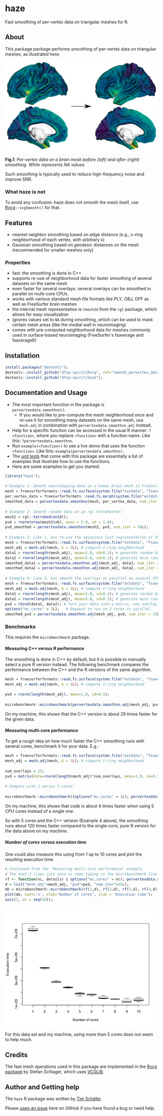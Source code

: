 # haze
Fast smoothing of per-vertex data on triangular meshes for R.


## About

This package package performs smoothing of per-vertex data on triangular meshes, as illustrated here:

![Vis](./web/haze.jpg?raw=true "Per-vertex data on a brain mesh before (left) and after (right) smoothing.")

**Fig.1**: *Per-vertex data on a brain mesh before (left) and after (right) smoothing. White represents NA values.*

Such smoothing is typically used to reduce high-frequency noise and improve SNR.

### What haze is not

To avoid any confusion: haze does not smooth the mesh itself, use [Rvcg](https://github.com/zarquon42b/Rvcg)`::vcgSmooth()` for that.

## Features

* nearest neighbor smoothing based on edge distance (e.g., `k`-ring neighborhood of each vertex, with arbitrary `k`)
* Gaussian smoothing based on geodesic distances on the mesh (recommended for smaller meshes only)


### Properties

* fast: the smoothing is done in C++
* supports re-use of neighborhood data for faster smoothing of several datasets on the same mesh
* even faster for several overlays: several overlays can be smoothed in parallel on multi-core CPUs.
* works with various standard mesh file formats like PLY, OBJ, OFF as well as FreeSurfer brain meshes
* the internal mesh representation is `tmesh3d` from the `rgl` package, which allows for easy visualization
* ignores values set to `NA` during smoothing, which can be used to mask certain mesh areas (like the medial wall in neuroimaging)
* comes with pre-computed neighborhood data for meshes commonly used in surface-based neuroimaging (FreeSurfer's fsaverage and fsaverage6)


## Installation

```r
install.packages("devtools");
devtools::install_github("dfsp-spirit/Rvcg", ref="smooth_pervertex_data");
devtools::install_github("dfsp-spirit/haze");
```

## Documentation and Usage

* The most important function in the package is `pervertexdata.smoothnn()`. 
  - If you would like to pre-compute the mesh neighborhood once and re-use it for smoothing many datasets on the same mesh, use `mesh.adj` in combination with `pervertexdata.smoothnn.adj` instead.
* Help for a specific function can be accessed in the usual R manner: `?<function>`, where you replace `<function>` with a function name. Like this: `?pervertexdata.smoothnn`.
* Run `example(<function>)` to see a live demo that uses the function `<function>`. Like this: `example(pervertexdata.smoothnn)`.
* The [unit tests](./tests/testthat/) that come with this package are essentially a list of examples that illustrate how to use the functions.
* Here are some examples to get you started:

```r
library("haze");

# Example 1: Smooth neuroimaging data on a human brain mesh in FreeSurfer format (see Fig.1 above):
mesh = freesurferformats::read.fs.surface(system.file("extdata", "fsaverage_mesh_lh_white", package = "haze", mustWork = TRUE));
per_vertex_data = freesurferformats::read.fs.morph(system.file("extdata", "fsaverage_lh_thickness", package = "haze", mustWork = TRUE));
smoothed_data = pervertexdata.smoothnn(mesh, per_vertex_data, num_iter = 300L, k = 2);

# Example 2: Smooth random data on an rgl tetrahedron:
mesh2 = rgl::tetrahedron3d();
pvd = rnorm(nrow(mesh2$vb), mean = 5.0, sd = 1.0);
pvd_smoothed = pervertexdata.smoothnn(mesh2, pvd, num_iter = 30L);

# Example 3: Like 1, but re-use the adjacency list representation of the mesh to smooth several per-vertex data overlays on the same mesh:
mesh = freesurferformats::read.fs.surface(system.file("extdata", "fsaverage_mesh_lh_white", package = "haze", mustWork = TRUE));
mesh_adj = mesh.adj(mesh, k = 1L); # compute 1-ring neighborhood
data1 = rnorm(length(mesh_adj), mean=1.0, sd=0.1); # generate random data
data2 = rnorm(length(mesh_adj), mean=5.0, sd=0.1); # generate more random data
smoothed_data1 = pervertexdata.smoothnn.adj(mesh_adj, data1, num_iter = 15L);
smoothed_data2 = pervertexdata.smoothnn.adj(mesh_adj, data2, num_iter = 15L);

# Example 4: Like 3, but smooth the overlays in parallel on several CPU cores:
mesh = freesurferformats::read.fs.surface(system.file("extdata", "fsaverage_mesh_lh_white", package = "haze", mustWork = TRUE));
mesh_adj = mesh.adj(mesh, k = 1L); # compute 1-ring neighborhood
data1 = rnorm(length(mesh_adj), mean=1.0, sd=0.1); # generate random data
data2 = rnorm(length(mesh_adj), mean=5.0, sd=0.1); # generate more random data
pvd = rbind(data1, data2); # Turn your data into a matrix, one overlay per row.
options("mc.cores" = 2L);   # Request to run on 2 cores in parallel.
smoothed_pvd = pervertexdata.smoothnn.adj(mesh_adj, pvd, num_iter = 15L); # Compute the smoothed matrix. When a matrix is passed, the rows are automatically handled in parallel, there is nothing more to do.
```

### Benchmarks

This requires the `microbenchmark` package.

#### Measuring C++ versus R performance

The smoothing is done in C++ by default, but it is possible to manually select a pure R version instead. The following benchmark compares the performance between the C++ and the R versions of the same algorithm.

```R
mesh = freesurferformats::read.fs.surface(system.file("extdata", "fsaverage_mesh_lh_white", package = "haze", mustWork = TRUE));
mesh_adj = mesh.adj(mesh, k = 1L); # compute 1-ring neighborhood

pvd = rnorm(length(mesh_adj), mean=1.0, sd=0.1);

microbenchmark::microbenchmark(pervertexdata.smoothnn.adj(mesh_adj, pvd, num_iter = 15L, method="R"), pervertexdata.smoothnn.adj(mesh_adj, pvd, num_iter = 15L, method="C++"), times=5L);
```

On my machine, this shows that the C++ version is about 29 times faster for the given data.


#### Measuring multi-core performance

To get a rough idea on how much faster the C++ smoothing runs with several cores, benchmark it for your data. E.g.:

```R
mesh = freesurferformats::read.fs.surface(system.file("extdata", "fsaverage_mesh_lh_white", package = "haze", mustWork = TRUE));
mesh_adj = mesh.adj(mesh, k = 1L); # compute 1-ring neighborhood

num_overlays = 25;
pvd = matrix(data=rnorm(length(mesh_adj)*num_overlays, mean=1.0, sd=0.1), nrow=num_overlays); # generate random data

# Compare with 1 versus 5 cores:

microbenchmark::microbenchmark({options("mc.cores" = 1L); pervertexdata.smoothnn.adj(mesh_adj, pvd, num_iter = 15L);}, {options("mc.cores" = 5L); pervertexdata.smoothnn.adj(mesh_adj, pvd, num_iter = 15L);}, times=5L);
```

On my machine, this shows that code is about 4 times faster when using 5 CPU cores instead of a single one.

So with 5 cores and the C++ version (Example 4 above), the smoothing runs about 120 times faster compared to the single-core, pure R version for the data above on my machine.

##### Number of cores versus execution time

One could also measure this using from 1 up to 10 cores and plot the resulting execution time.

```R
# Continued from the 'Measuring multi-core performance' example.
# The next 2 lines just save us some typing in the microbenchmark line.
rf <- function(nc, details) { options("mc.cores" = nc); pervertexdata.smoothnn.adj(details$mesh_adj, details$pvd, details$num_iter); }
d = list("mesh_adj"=mesh_adj, "pvd"=pvd, "num_iter"=15L);
mb = microbenchmark::microbenchmark(rf(1,d), rf(2,d), rf(3,d), rf(4,d), rf(5,d), rf(6,d), rf(7,d), rf(8,d), rf(9,d), rf(10,d), times=3L);
plot(mb, xaxt='n', xlab="Number of cores", ylab = "Execution time");
axis(1, at = seq(10));
```

![Vis](./web/haze_multicore.png?raw=true "Haze multi-core performance.")

For this data set and my machine, using more than 5 cores does not seem to help much.

## Credits

The fast mesh operations used in this package are implemented in the [Rvcg package](https://github.com/zarquon42b/Rvcg) by Stefan Schlager, which uses [VCGLIB](http://vcg.isti.cnr.it/vcglib/).


## Author and Getting help

The `haze` R package was written by [Tim Schäfer](http://rcmd.org/ts).

Please [open an issue](https://github.com/dfsp-spirit/haze/issues) here on GitHub if you have found a bug or need help.

